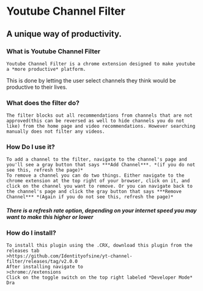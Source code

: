 # Youtube Channel Filter
## A unique way of productivity. 

### What is Youtube Channel Filter
    Youtube Channel Filter is a chrome extension designed to make youtube a *more productive* platform. 
This is done by letting the user select channels they think would be productive to their lives.

### What does the filter do?
    The filter blocks out all recommendations from channels that are not approved(this can be reversed as well to hide channels you do not like) from the home page and video recommendations. However searching manually does not filter any videos.
### How Do I use it?
    To add a channel to the filter, navigate to the channel's page and you'll see a gray button that says ***Add Channel***. *(if you do not see this, refresh the page)*
    To remove a channel you can do two things. Either navigate to the chrome extension at the top right of your browser, click on it, and click on the channel you want to remove. Or you can navigate back to the channel's page and click the gray button that says ***Remove Channel*** *(Again if you do not see this, refresh the page)*
#### *There is a refresh rate option, depending on your internet speed you may want to make this higher or lower*

### How do I install?
    To install this plugin using the .CRX, download this plugin from the releases tab
    >https://github.com/Identityofsine/yt-channel-filter/releases/tag/v2.0.0
    After installing navigate to
    >chrome://extensions
    Click on the toggle switch on the top right labeled *Developer Mode*
    Dra
